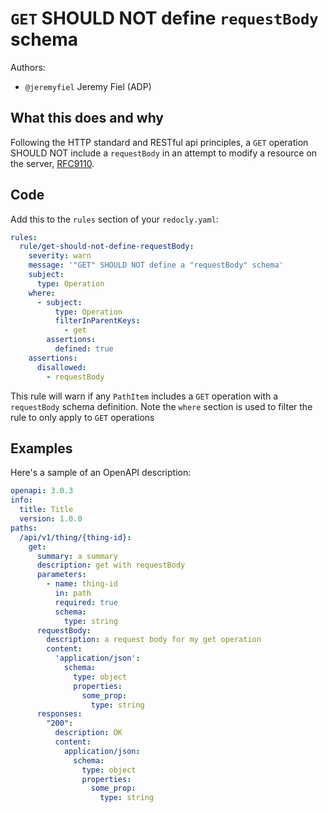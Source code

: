# `GET` SHOULD NOT define `requestBody` schema

Authors:

- `@jeremyfiel` Jeremy Fiel (ADP)

## What this does and why

Following the HTTP standard and RESTful api principles, a `GET` operation SHOULD NOT include a `requestBody` in an attempt to modify a resource on the server, [RFC9110][1].

## Code

Add this to the `rules` section of your `redocly.yaml`:

```yaml
rules:
  rule/get-should-not-define-requestBody:
    severity: warn
    message: '"GET" SHOULD NOT define a "requestBody" schema'
    subject:
      type: Operation
    where:
      - subject:
          type: Operation
          filterInParentKeys:
            - get
        assertions:
          defined: true
    assertions:
      disallowed:
        - requestBody

```

This rule will warn if any `PathItem` includes a `GET` operation with a `requestBody` schema definition.
Note the `where` section is used to filter the rule to only apply to `GET` operations

## Examples

Here's a sample of an OpenAPI description:

```yaml
openapi: 3.0.3
info:
  title: Title
  version: 1.0.0
paths:
  /api/v1/thing/{thing-id}:
    get:
      summary: a summary
      description: get with requestBody
      parameters:
        - name: thing-id
          in: path
          required: true
          schema:
            type: string
      requestBody:
        description: a request body for my get operation
        content:
          'application/json':
            schema:
              type: object
              properties:
                some_prop:
                  type: string
      responses:
        "200":
          description: OK
          content:
            application/json:
              schema:
                type: object
                properties: 
                  some_prop:
                    type: string

```
[1]: https://www.rfc-editor.org/rfc/rfc9110#section-9.3.1-6 "RFC9110"